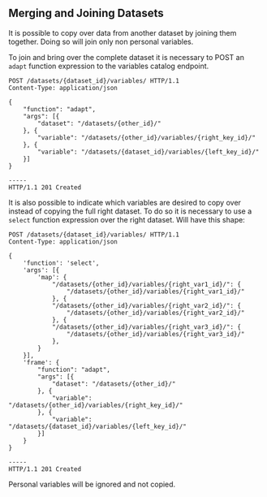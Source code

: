 ## Merging and Joining Datasets

It is possible to copy over data from another dataset by joining them together.
Doing so will join only non personal variables.

To join and bring over the complete dataset it is necessary to POST an `adapt`
function expression to the variables catalog endpoint.

```http
POST /datasets/{dataset_id}/variables/ HTTP/1.1
Content-Type: application/json

{
    "function": "adapt",
    "args": [{
        "dataset": "/datasets/{other_id}/"
    }, {
        "variable": "/datasets/{other_id}/variables/{right_key_id}/"
    }, {
        "variable": "/datasets/{dataset_id}/variables/{left_key_id}/"
    }]
}

-----
HTTP/1.1 201 Created

```

It is also possible to indicate which variables are desired to copy over instead
of copying the full right dataset. To do so it is necessary to use a `select` 
function expression over the right dataset. Will have this shape:

```http
POST /datasets/{dataset_id}/variables/ HTTP/1.1
Content-Type: application/json

{
    'function': 'select',
    'args': [{
        'map': {
            "/datasets/{other_id}/variables/{right_var1_id}/": {
                "/datasets/{other_id}/variables/{right_var1_id}/"
            }, {
            "/datasets/{other_id}/variables/{right_var2_id}/": {
                "/datasets/{other_id}/variables/{right_var2_id}/"
            }, {
            "/datasets/{other_id}/variables/{right_var3_id}/": {
                "/datasets/{other_id}/variables/{right_var3_id}/"
            },
        }
    }],
    'frame': {
        "function": "adapt",
        "args": [{
            "dataset": "/datasets/{other_id}/"
        }, {
            "variable": "/datasets/{other_id}/variables/{right_key_id}/"
        }, {
            "variable": "/datasets/{dataset_id}/variables/{left_key_id}/"
        }]
    }
}

-----
HTTP/1.1 201 Created

```

Personal variables will be ignored and not copied.